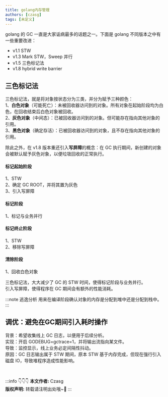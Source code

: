 ```yaml
---
title: golang内存管理
authors: [czasg]
tags: [未定义]
---
```


golang 的 GC 一直是大家诟病最多的话题之一。下面是 golang 不同版本之中有一些重要改进：  
* v1.1 STW
* v1.3 Mark STW，Sweep 并行
* v1.5 三色标记法
* v1.8 hybrid write barrier

<!--truncate-->

## 三色标记法
三色标记法，就是将对象按状态分为三类，并分为赋予三种颜色：   
1、**白色对象**（可能死亡）：未被回收器访问到的对象。所有对象在起始阶段均为白色，在回收结束后白色对象被回收。    
2、**灰色对象**（中间态）：已被回收器访问到的对象。但可能存在指向其他对象的引用。    
3、**黑色对象**（确定存活）：已被回收器访问到的对象，且不存在指向其他对象的引用。    

除此之外，在 v1.8 版本重还引入**写屏障**的概念：在 GC 执行期间，新创建的对象会被默认赋予灰色对象，以便垃圾回收的正常执行。

#### 标记起始阶段
1、STW  
2、确定 GC ROOT，并将其置为灰色  
3、引入写屏障  

#### 标记阶段
1、标记与业务并行

#### 标记终止阶段
1、STW  
2、移除写屏障

#### 清除阶段
1、回收白色对象

三色标记法，大大减少了 GC 的 STW 时间，使得标记阶段与业务并行。     
引入写屏障，使得程序在 GC 期间会有额外的性能消耗。  

:::note 逃逸分析
用来在编译阶段确认对象的内存是分配到堆中还是分配到栈中。
:::


## 调优：避免在GC期间引入耗时操作
背景：希望收集线上 GC 日志，以便用于后续分析。  
实现：开启 GODEBUG=gctrace=1，并将输出流指向某文件。  
导致：监控显示，线上业务必定间隔性抖动。  
原因：GC 日志输出属于 STW 期间，原本 STW 基于内存完成，但现在强行引入磁盘 IO，导致堆程序造成性能影响。   



<br/>

:::info 👇👇👇
**本文作者:** Czasg    
**版权声明:** 转载请注明出处哦~👮‍
:::

